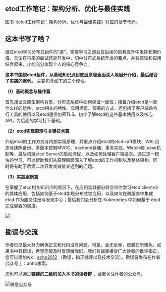 
## etcd工作笔记：架构分析、优化与最佳实践
图书《etcd工作笔记：架构分析、优化与最佳实践》对应的章节代码。

## 这本书写了啥？
通过etcd学习分布式组件的“道”，掌握学习之道会在后续的自我提升中发挥长期价值。无论在将来的面试还是开发中，切中分布式系统开发的要点，并将原理和应用结合起来，才能充分体现个人的核心竞争力。

**这本书围绕etcd组件，从基础知识点到底层原理全面深入地展开介绍，最后结合了实践的案例。** 主要包含如下的三个模块。

**（1）基础概念与操作篇**

首先浅谈云原生架构背景，分布式系统中如何保证一致性；接着介绍etcd是一款什么样的组件、etcd相关的特性、应用场景、部署的方式，还包括了客户端命令行工具的使用以及etcd通信加密TLS。初步了解etcd的这些基本使用以及核心API，为后面的学习打下基础。

**（2）etcd实现原理与关键技术篇**

介绍etcd的工作方式与内部实现原理，并重点介绍etcd的etcd-raft模块、WAL日志与快照备份、多版本控制MVCC、backend存储、事务实现、Watch和Lease机制等，最后梳理etcd Server的启动流程，以及如何处理客户端请求。通过这一模块的学习，可以帮助我们从原理层面深入了解etcd的工作机制以及整体架构，同时将有助于后续二次开发或者排查遇到的问题。

**（3）实践案例篇**

在掌握了etcd相关知识点的情况下，在应用实践部分将会带你学习etcd clientv3的具体应用，包括如何基于etcd实现分布式锁应用，以及如何在微服务中集成 etcd 作为服务注册与发现中心；最后我们会分析在 Kubernetes 中如何基于 etcd 完成容器的调度。

![](https://p3-juejin.byteimg.com/tos-cn-i-k3u1fbpfcp/41d003c3b35f4d409c8ea72245f8d40b~tplv-k3u1fbpfcp-zoom-1.image)

## 勘误与交流

作者已尽最大努力确保正文和代码没有问题。可是，金无足赤，疏漏在所难免。如果书中有错误，希望您能及时反馈给我们。我们将诚挚接受广大读者的批评指正，您可以添加wx：[aoho2012](http://image.blueskykong.com/aoho-wechat.jpg) （勘误，指正批评以及技术交流）。勘误将发布在作者公众号上：aoho求索。


您也可以通过**链接的[二维码](http://image.blueskykong.com/aoho-wechat.jpg)加入本书的读者群** ，或者关注作者的公众号。

![微信公众号](https://p3-juejin.byteimg.com/tos-cn-i-k3u1fbpfcp/8f97e4a437924e74bb1b4c6ca4957539~tplv-k3u1fbpfcp-zoom-1.image)
